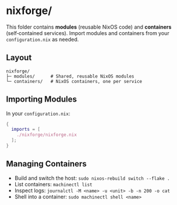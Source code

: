 # nixforge/

This folder contains **modules** (reusable NixOS code) and **containers** (self‑contained services).
Import modules and containers from your `configuration.nix` as needed.

## Layout

```
nixforge/
├─ modules/      # Shared, reusable NixOS modules
└─ containers/   # NixOS containers, one per service
```

## Importing Modules

In your `configuration.nix`:

```nix
{
  imports = [
    ./nixforge/nixforge.nix
  ];
}
```

## Managing Containers

- Build and switch the host: `sudo nixos-rebuild switch --flake .`
- List containers: `machinectl list`
- Inspect logs: `journalctl -M <name> -u <unit> -b -n 200 -o cat`
- Shell into a container: `sudo machinectl shell <name>`
